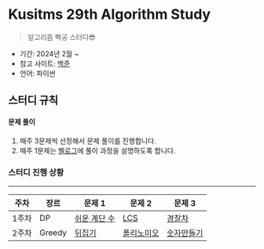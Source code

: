 # Kusitms 29th Algorithm Study

> 알고리즘 빡공 스터디😎

- 기간: 2024년 2월 ~
- 참고 사이트: [백준](https://www.acmicpc.net/)
- 언어: 파이썬

## 스터디 규칙

#### 문제 풀이

1. 매주 3문제씩 선정해서 문제 풀이를 진행합니다.
2. 매주 1문제는 [벨로그](https://velog.io/@j2noo/posts)에 풀이 과정을 설명하도록 합니다.


### 스터디 진행 상황

---

| **주차** | **장르** | **문제 1**                                            | **문제 2**                                  | **문제 3**                                     |
| -------- | -------- | ----------------------------------------------------- | ------------------------------------------- | ---------------------------------------------- |
| 1주차    | DP       | [쉬운 계단 수](https://www.acmicpc.net/problem/10844) | [LCS](https://www.acmicpc.net/problem/9251) | [경찰차](https://www.acmicpc.net/problem/2618) |
| 2주차    | Greedy       | [뒤집기](https://www.acmicpc.net/problem/1439) | [폴리노미오](https://www.acmicpc.net/problem/1343) | [숫자만들기](https://www.acmicpc.net/problem/1511) |

